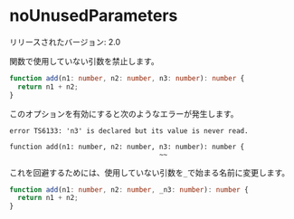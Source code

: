 # noUnusedParameters

リリースされたバージョン: 2.0

関数で使用していない引数を禁止します。

```typescript
function add(n1: number, n2: number, n3: number): number {
  return n1 + n2;
}
```

このオプションを有効にすると次のようなエラーが発生します。

```text
error TS6133: 'n3' is declared but its value is never read.

function add(n1: number, n2: number, n3: number): number {
                                     ~~
```

これを回避するためには、使用していない引数を`_`で始まる名前に変更します。

```typescript
function add(n1: number, n2: number, _n3: number): number {
  return n1 + n2;
}
```
